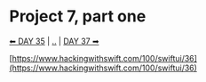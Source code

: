 # Project 7, part one

[⬅ DAY 35](../day_35) | [..](../) | [DAY 37 ➡](../day_37)

[https://www.hackingwithswift.com/100/swiftui/36](https://www.hackingwithswift.com/100/swiftui/36)
